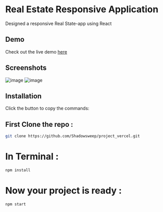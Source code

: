 # Real Estate Responsive Application



Designed a responsive Real State-app using React

## Demo

Check out the live demo [here](https://project-vercel-git-main-shadowsweep.vercel.app/)


## Screenshots
![image](https://github.com/Shadowsweep/project_vercel/assets/122604770/d669cf4b-fe1e-4b98-aced-2768bd811cfb)
![image](https://github.com/Shadowsweep/project_vercel/assets/122604770/ac2bef3d-aae7-4321-8a07-fb970acf4cf1)


## Installation

Click the button to copy the commands:

## First Clone the repo : 

```bash
git clone https://github.com/Shadowsweep/project_vercel.git

```

# In Terminal :



```bash
npm install

```

# Now your project is ready :



```bash
npm start

```



